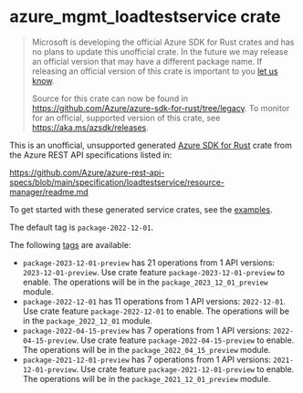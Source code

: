 # azure_mgmt_loadtestservice crate

> Microsoft is developing the official Azure SDK for Rust crates and has no plans to update this unofficial crate.
> In the future we may release an official version that may have a different package name.
> If releasing an official version of this crate is important to you [let us know](https://github.com/Azure/azure-sdk-for-rust/issues/new/choose).
>
> Source for this crate can now be found in <https://github.com/Azure/azure-sdk-for-rust/tree/legacy>.
> To monitor for an official, supported version of this crate, see <https://aka.ms/azsdk/releases>.

This is an unofficial, unsupported generated [Azure SDK for Rust](https://github.com/Azure/azure-sdk-for-rust/tree/legacy) crate from the Azure REST API specifications listed in:

https://github.com/Azure/azure-rest-api-specs/blob/main/specification/loadtestservice/resource-manager/readme.md

To get started with these generated service crates, see the [examples](https://github.com/Azure/azure-sdk-for-rust/blob/legacy/services/README.md#examples).

The default tag is `package-2022-12-01`.

The following [tags](https://github.com/Azure/azure-sdk-for-rust/blob/legacy/services/tags.md) are available:

- `package-2023-12-01-preview` has 21 operations from 1 API versions: `2023-12-01-preview`. Use crate feature `package-2023-12-01-preview` to enable. The operations will be in the `package_2023_12_01_preview` module.
- `package-2022-12-01` has 11 operations from 1 API versions: `2022-12-01`. Use crate feature `package-2022-12-01` to enable. The operations will be in the `package_2022_12_01` module.
- `package-2022-04-15-preview` has 7 operations from 1 API versions: `2022-04-15-preview`. Use crate feature `package-2022-04-15-preview` to enable. The operations will be in the `package_2022_04_15_preview` module.
- `package-2021-12-01-preview` has 7 operations from 1 API versions: `2021-12-01-preview`. Use crate feature `package-2021-12-01-preview` to enable. The operations will be in the `package_2021_12_01_preview` module.